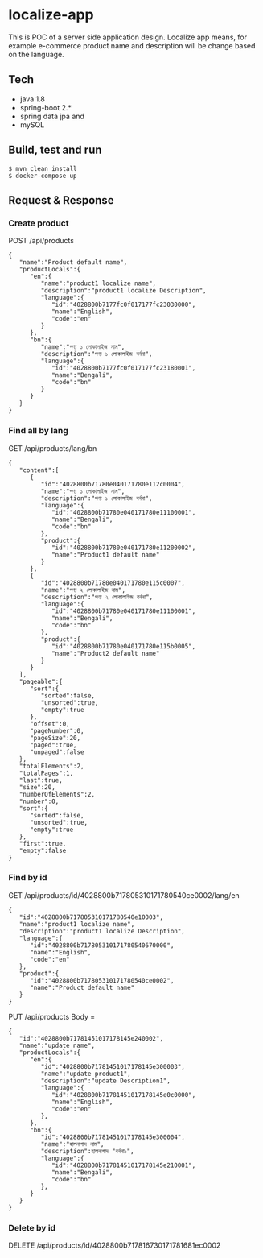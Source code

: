 # localize-app
This is POC of a server side application design. Localize app means, for example e-commerce 
product name and description will be change based on the language. 

## Tech 
- java 1.8
- spring-boot 2.*
- spring data jpa and
- mySQL

## Build, test and run
```
$ mvn clean install
$ docker-compose up
```

## Request & Response
### Create product 
POST /api/products
```
{
   "name":"Product default name",
   "productLocals":{
      "en":{        
         "name":"product1 localize name",
         "description":"product1 localize Description",
         "language":{
            "id":"4028800b7177fc0f017177fc23030000",
            "name":"English",
            "code":"en"
         }
      },
      "bn":{
         "name":"পণ্য ১ লোকালাইজ নাম",
         "description":"পণ্য ১ লোকালাইজ বর্ননা",
         "language":{
            "id":"4028800b7177fc0f017177fc23180001",
            "name":"Bengali",
            "code":"bn"
         }
      }
   }
}
```
### Find all by lang
GET /api/products/lang/bn

```
{
   "content":[
      {
         "id":"4028800b71780e040171780e112c0004",
         "name":"পণ্য ১ লোকালাইজ নাম",
         "description":"পণ্য ১ লোকালাইজ বর্ননা",
         "language":{
            "id":"4028800b71780e040171780e11100001",
            "name":"Bengali",
            "code":"bn"
         },
         "product":{
            "id":"4028800b71780e040171780e11200002",
            "name":"Product1 default name"
         }
      },
      {
         "id":"4028800b71780e040171780e115c0007",
         "name":"পণ্য ২ লোকালাইজ নাম",
         "description":"পণ্য ২ লোকালাইজ বর্ননা",
         "language":{
            "id":"4028800b71780e040171780e11100001",
            "name":"Bengali",
            "code":"bn"
         },
         "product":{
            "id":"4028800b71780e040171780e115b0005",
            "name":"Product2 default name"
         }
      }
   ],
   "pageable":{
      "sort":{
         "sorted":false,
         "unsorted":true,
         "empty":true
      },
      "offset":0,
      "pageNumber":0,
      "pageSize":20,
      "paged":true,
      "unpaged":false
   },
   "totalElements":2,
   "totalPages":1,
   "last":true,
   "size":20,
   "numberOfElements":2,
   "number":0,
   "sort":{
      "sorted":false,
      "unsorted":true,
      "empty":true
   },
   "first":true,
   "empty":false
}
```

### Find by id
GET /api/products/id/4028800b717805310171780540ce0002/lang/en

```
{
   "id":"4028800b717805310171780540e10003",
   "name":"product1 localize name",
   "description":"product1 localize Description",
   "language":{
      "id":"4028800b717805310171780540670000",
      "name":"English",
      "code":"en"
   },
   "product":{
      "id":"4028800b717805310171780540ce0002",
      "name":"Product default name"
   }
}
```

PUT /api/products
Body = 
```
{
   "id":"4028800b71781451017178145e240002",
   "name":"update name",
   "productLocals":{
      "en":{
         "id":"4028800b71781451017178145e300003",
         "name":"update product1",
         "description":"update Description1",
         "language":{
            "id":"4028800b71781451017178145e0c0000",
            "name":"English",
            "code":"en"
         },
      },
      "bn":{
         "id":"4028800b71781451017178145e300004",
         "name":"হালনাগাদ নাম",
         "description":হালনাগাদ "বর্ননা১",
         "language":{
            "id":"4028800b71781451017178145e210001",
            "name":"Bengali",
            "code":"bn"
         },
      }
   }
}
```
### Delete by id
DELETE /api/products/id/4028800b717816730171781681ec0002
